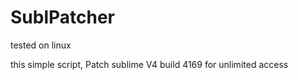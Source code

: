 # SublPatcher

tested on linux

this simple script, Patch sublime V4 build 4169 for unlimited access
